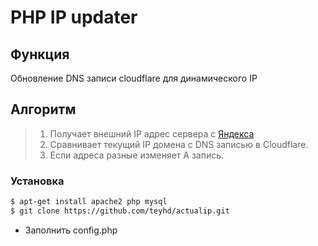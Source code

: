 # PHP IP updater
## Функция
Обновление DNS записи cloudflare для динамического IP
## Алгоритм
>  1. Получает внешний IP адрес сервера с [Яндекса](https://yandex.ru/internet/)
>  1. Сравнивает текущий IP домена с DNS записью в Cloudflare.
>  1. Если адреса разные изменяет А запись.

### Установка

```sh
$ apt-get install apache2 php mysql
$ git clone https://github.com/teyhd/actualip.git
```
- Заполнить config.php
